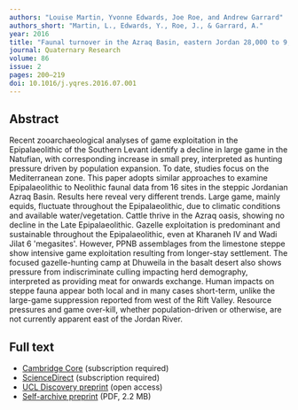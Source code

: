 ```yaml
---
authors: "Louise Martin, Yvonne Edwards, Joe Roe, and Andrew Garrard"
authors_short: "Martin, L., Edwards, Y., Roe, J., & Garrard, A."
year: 2016
title: "Faunal turnover in the Azraq Basin, eastern Jordan 28,000 to 9,000 cal BP, signalling climate change and human impact"
journal: Quaternary Research
volume: 86
issue: 2
pages: 200–219
doi: 10.1016/j.yqres.2016.07.001
---
```


## Abstract

Recent zooarchaeological analyses of game exploitation in the Epipalaeolithic of the Southern Levant identify a decline in large game in the Natufian, with corresponding increase in small prey, interpreted as hunting pressure driven by population expansion. To date, studies focus on the Mediterranean zone. This paper adopts similar approaches to examine Epipalaeolithic to Neolithic faunal data from 16 sites in the steppic Jordanian Azraq Basin. Results here reveal very different trends. Large game, mainly equids, fluctuate throughout the Epipalaeolithic, due to climatic conditions and available water/vegetation. Cattle thrive in the Azraq oasis, showing no decline in the Late Epipalaeolithic. Gazelle exploitation is predominant and sustainable throughout the Epipalaeolithic, even at Kharaneh IV and Wadi Jilat 6 'megasites'. However, PPNB assemblages from the limestone steppe show intensive game exploitation resulting from longer-stay settlement. The focused gazelle-hunting camp at Dhuweila in the basalt desert also shows pressure from indiscriminate culling impacting herd demography, interpreted as providing meat for onwards exchange. Human impacts on steppe fauna appear both local and in many cases short-term, unlike the large-game suppression reported from west of the Rift Valley. Resource pressures and game over-kill, whether population-driven or otherwise, are not currently apparent east of the Jordan River.

## Full text

* [Cambridge Core](https://www.cambridge.org/core/journals/quaternary-research/article/faunal-turnover-in-the-azraq-basin-eastern-jordan-28000-to-9000-cal-yr-bp-signalling-climate-change-and-human-impact/33EB41F2B1378D06CEA1C40390F01112) (subscription required)
* [ScienceDirect](https://www.sciencedirect.com/science/article/pii/S0033589416300345) (subscription required)
* [UCL Discovery preprint](http://discovery.ucl.ac.uk/1514122/) (open access)
* [Self-archive preprint](/pdf/Martin_et_al_2016.pdf) (PDF, 2.2 MB)
